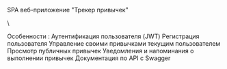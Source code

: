 SPA веб-приложение "Трекер привычек"

\

Особенности :
Аутентификация пользователя (JWT)
Регистрация пользователя
Управление своими привычками текущим пользователем
Просмотр публичных привычек
Уведомления и напоминания о выполнении привычек
Документация по API с Swagger
